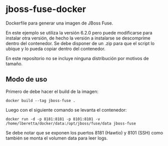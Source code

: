 # jboss-fuse-docker

Dockerfile para generar una imagen de JBoss Fuse.

En este ejemplo se utiliza la versión 6.2.0 pero puede modificarse para instalar otra versión, de hecho la versión a instalarse se descomprime dentro del contenedor. Se debe disponer de un .zip para que el script lo ubique y lo pueda copiar dentro del contenedor.

En este repositorio no se incluye ninguna distribución por motivos de tamaño.

## Modo de uso

Primero de debe hacer el build de la imagen:

    docker build --tag jboss-fuse .

Luego con el siguiente comando se levanta el contenedor:

    docker run -d -p 8181:8181 -p 8101:8101 -v /home/lberetta/docker/data:/opt/jboss/fuse/data jboss-fuse

Se debe notar que se exponen los puertos 8181 (Hawtio) y 8101 (SSH) como también se monta el volumen data para leer logs.
